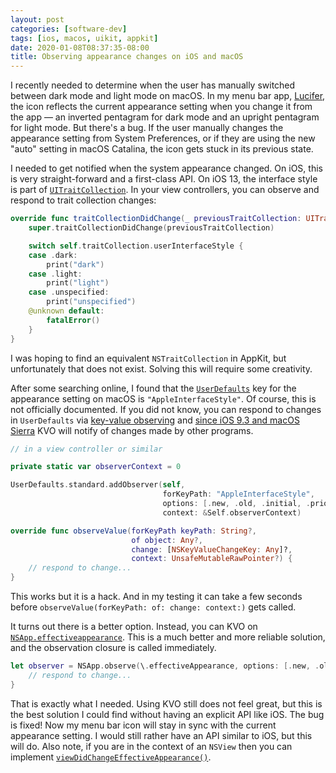 ```yaml
---
layout: post
categories: [software-dev]
tags: [ios, macos, uikit, appkit]
date: 2020-01-08T08:37:35-08:00
title: Observing appearance changes on iOS and macOS
---
```


I recently needed to determine when the user has manually switched between dark mode and light mode on macOS. In my menu bar app, [Lucifer](https://www.hexedbits.com/lucifer/), the icon reflects the current appearance setting when you change it from the app &mdash; an inverted pentagram for dark mode and an upright pentagram for light mode. But there's a bug. If the user manually changes the appearance setting from System Preferences, or if they are using the new "auto" setting in macOS Catalina, the icon gets stuck in its previous state.

<!--excerpt-->

I needed to get notified when the system appearance changed. On iOS, this is very straight-forward and a first-class API. On iOS 13, the interface style is part of [`UITraitCollection`](https://developer.apple.com/documentation/uikit/uitraitcollection). In your view controllers, you can observe and respond to trait collection changes:

```swift
override func traitCollectionDidChange(_ previousTraitCollection: UITraitCollection?) {
    super.traitCollectionDidChange(previousTraitCollection)

    switch self.traitCollection.userInterfaceStyle {
    case .dark:
        print("dark")
    case .light:
        print("light")
    case .unspecified:
        print("unspecified")
    @unknown default:
        fatalError()
    }
}
```

I was hoping to find an equivalent `NSTraitCollection` in AppKit, but unfortunately that does not exist. Solving this will require some creativity.

After some searching online, I found that the [`UserDefaults`](https://developer.apple.com/documentation/foundation/userdefaults) key for the appearance setting on macOS is `"AppleInterfaceStyle"`. Of course, this is not officially documented. If you did not know, you can respond to changes in `UserDefaults` via [key-value observing](https://developer.apple.com/library/archive/documentation/Cocoa/Conceptual/KeyValueObserving/KeyValueObserving.html) and [since iOS 9.3 and macOS Sierra](http://dscoder.com/defaults.html) KVO will notify of changes made by other programs.

```swift
// in a view controller or similar

private static var observerContext = 0

UserDefaults.standard.addObserver(self,
                                  forKeyPath: "AppleInterfaceStyle",
                                  options: [.new, .old, .initial, .prior],
                                  context: &Self.observerContext)

override func observeValue(forKeyPath keyPath: String?,
                           of object: Any?,
                           change: [NSKeyValueChangeKey: Any]?,
                           context: UnsafeMutableRawPointer?) {
    // respond to change...
}
```

This works but it is a hack. And in my testing it can take a few seconds before `observeValue(forKeyPath: of: change: context:)` gets called.

It turns out there is a better option. Instead, you can KVO on [`NSApp.effectiveappearance`](https://developer.apple.com/documentation/appkit/nsapplication/2967171-effectiveappearance). This is a much better and more reliable solution, and the observation closure is called immediately.

```swift
let observer = NSApp.observe(\.effectiveAppearance, options: [.new, .old, .initial, .prior]) { app, change in
    // respond to change...
}
```

That is exactly what I needed. Using KVO still does not feel great, but this is the best solution I could find without having an explicit API like iOS. The bug is fixed! Now my menu bar icon will stay in sync with the current appearance setting. I would still rather have an API similar to iOS, but this will do. Also note, if you are in the context of an `NSView` then you can implement [`viewDidChangeEffectiveAppearance()`](https://developer.apple.com/documentation/appkit/nsview/2977088-viewdidchangeeffectiveappearance).
